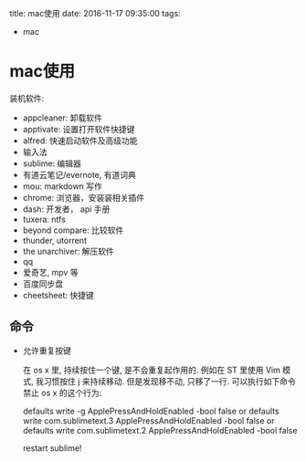 title: mac使用
date: 2016-11-17 09:35:00
tags:
- mac

# mac使用

装机软件: 

* appcleaner: 卸载软件
* apptivate: 设置打开软件快捷键
* alfred: 快速启动软件及高级功能
* 输入法
* sublime: 编辑器
* 有道云笔记/evernote, 有道词典
* mou: markdown 写作
* chrome: 浏览器，安装装相关插件
* dash: 开发者， api 手册
* tuxera: ntfs 
* beyond compare: 比较软件
* thunder, utorrent
* the unarchiver: 解压软件
* qq
* 爱奇艺, mpv 等
* 百度同步盘
* cheetsheet: 快捷键

## 命令

* 允许重复按键

  在 os x 里, 持续按住一个键, 是不会重复起作用的. 例如在 ST 里使用 Vim 模式, 我习惯按住 j 来持续移动. 但是发现移不动, 只移了一行. 可以执行如下命令禁止 os x 的这个行为:
  
    defaults write -g ApplePressAndHoldEnabled -bool false
    or 
    defaults write com.sublimetext.3 ApplePressAndHoldEnabled -bool false
    or 
    defaults write com.sublimetext.2 ApplePressAndHoldEnabled -bool false
    
  restart sublime!
  
 
